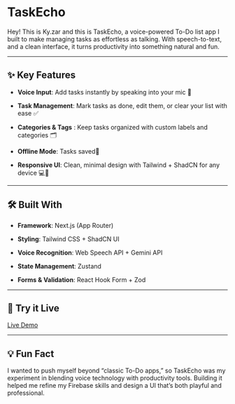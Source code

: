 # TaskEcho

Hey! This is Ky.zar and this is TaskEcho, a voice-powered To-Do list app I built to make managing tasks as effortless as talking. With speech-to-text, and a clean interface, it turns productivity into something natural and fun.

---

## ✨ Key Features

- **Voice Input**: Add tasks instantly by speaking into your mic 🎤

- **Task Management**: Mark tasks as done, edit them, or clear your list with ease ✅

- **Categories & Tags** : Keep tasks organized with custom labels and categories 🗂️

- **Offline Mode**: Tasks saved📱

- **Responsive UI**: Clean, minimal design with Tailwind + ShadCN for any device 💻📱


---

## 🛠 Built With

- **Framework**: Next.js (App Router)

- **Styling**: Tailwind CSS + ShadCN UI

- **Voice Recognition**: Web Speech API + Gemini API

- **State Management**: Zustand

- **Forms & Validation**: React Hook Form + Zod

---

## 🚀 Try it Live

[Live Demo](https://taskecho-ten.vercel.app/)

---

## 💡 Fun Fact

I wanted to push myself beyond “classic To-Do apps,” so TaskEcho was my experiment in blending voice technology with productivity tools. Building it helped me refine my Firebase skills and design a UI that’s both playful and professional.